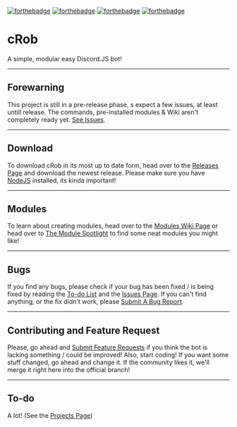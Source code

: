 [![forthebadge](https://forthebadge.com/images/badges/made-with-javascript.svg)](https://forthebadge.com)
[![forthebadge](https://forthebadge.com/images/badges/60-percent-of-the-time-works-every-time.svg)](https://forthebadge.com)
[![forthebadge](https://forthebadge.com/images/badges/reading-6th-grade-level.svg)](https://forthebadge.com)
[![forthebadge](https://forthebadge.com/images/badges/gluten-free.svg)](https://forthebadge.com)

# cRob
A simple, modular easy Discord.JS bot!

***
## Forewarning
This project is still in a pre-release phase, s expect a few issues, at least untill release. The commands, pre-installed modules & Wiki aren't completely ready yet. [See Issues](https://github.com/tascord/cRob#Bugs).

***
## Download
To download cRob in its most up to date form, head over to the [Releases Page](https://github.com/tascord/cRob/releases) and download the newest release. Please make sure you have [NodeJS](https://nodejs.org) installed, its kinda important!

***
## Modules
To learn about creating modules, head over to the [Modules Wiki Page](https://crob.tascord.ai/api/modules) or head over to [The Module Spotlight](https://crob.tascord.ai/module-spotlight) to find some neat modules you might like!

***
## Bugs
If you find any bugs, please check if your bug has been fixed / is being fixed by reading the [To-do List](https://github.com/tascord/cRob#To-do) and the [Issues Page](https://github.com/tascord/cRob/issues). If you can't find anything, or the fix didn't work, please [Submit A Bug Report](https://github.com/tascord/CRob/issues/new?assignees=&labels=bug&template=bug_report.md&title=).

***
## Contributing and Feature Request
Please, go ahead and [Submit Feature Requests](https://github.com/tascord/CRob/issues/new?assignees=&labels=enhancement&template=feature_request.md&title=) if you think the bot is lacking something / could be improved! Also, start coding! If you want some stuff changed, go ahead and change it. If the community likes it, we'll merge it right here into the official branch!

***
## To-do
A lot! (See the [Projects Page](https://github.com/tascord/CRob/projects))

